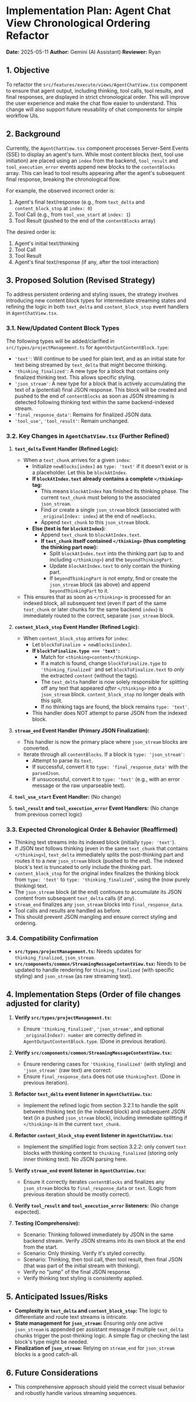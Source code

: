 # Implementation Plan: Agent Chat View Chronological Ordering Refactor

**Date:** 2025-05-11
**Author:** Gemini (AI Assistant)
**Reviewer:** Ryan

## 1. Objective

To refactor the `src/features/execute/views/AgentChatView.tsx` component to ensure that agent output, including thinking, tool calls, tool results, and final responses, are displayed in strict chronological order. This will improve the user experience and make the chat flow easier to understand. This change will also support future reusability of chat components for simple workflow UIs.

## 2. Background

Currently, the `AgentChatView.tsx` component processes Server-Sent Events (SSE) to display an agent's turn. While most content blocks (text, tool use initiation) are placed using an `index` from the backend, `tool_result` and `tool_execution_error` events append new blocks to the `contentBlocks` array. This can lead to tool results appearing after the agent's subsequent final response, breaking the chronological flow.

For example, the observed incorrect order is:
1.  Agent's final text/response (e.g., from `text_delta` and `content_block_stop` at `index: 0`)
2.  Tool Call (e.g., from `tool_use_start` at `index: 1`)
3.  Tool Result (pushed to the end of the `contentBlocks` array)

The desired order is:
1.  Agent's initial text/thinking
2.  Tool Call
3.  Tool Result
4.  Agent's final text/response (if any, after the tool interaction)

## 3. Proposed Solution (Revised Strategy)

To address persistent ordering and styling issues, the strategy involves introducing new content block types for intermediate streaming states and refining the logic in both `text_delta` and `content_block_stop` event handlers in `AgentChatView.tsx`.

### 3.1. New/Updated Content Block Types

The following types will be added/clarified in `src/types/projectManagement.ts` for `AgentOutputContentBlock.type`:
*   `'text'`: Will continue to be used for plain text, and as an initial state for text being streamed by `text_delta` that might become thinking.
*   `'thinking_finalized'`: A new type for a block that contains only finalized thinking text. This allows specific styling.
*   `'json_stream'`: A new type for a block that is actively accumulating the text of a (potential) final JSON response. This block will be created and pushed to the end of `contentBlocks` as soon as JSON streaming is detected following thinking text within the same backend-indexed stream.
*   `'final_response_data'`: Remains for finalized JSON data.
*   `'tool_use'`, `'tool_result'`: Remain unchanged.

### 3.2. Key Changes in `AgentChatView.tsx` (Further Refined)

1.  **`text_delta` Event Handler (Refined Logic):**
    *   When a `text_chunk` arrives for a given `index`:
        *   Initialize `newBlocks[index]` as `type: 'text'` if it doesn't exist or is a placeholder. Let this be `blockAtIndex`.
        *   **If `blockAtIndex.text` already contains a complete `</thinking>` tag:**
            *   This means `blockAtIndex` has finished its thinking phase. The current `text_chunk` must belong to the associated `json_stream`.
            *   Find or create a single `json_stream` block (associated with `_originalIndex: index`) at the end of `newBlocks`.
            *   Append `text_chunk` to this `json_stream` block.
        *   **Else (text is for `blockAtIndex`):**
            *   Append `text_chunk` to `blockAtIndex.text`.
            *   **If `text_chunk` itself contained `</thinking>` (thus completing the thinking part now):**
                *   Split `blockAtIndex.text` into the thinking part (up to and including `</thinking>`) and the `beyondThinkingPart`.
                *   Update `blockAtIndex.text` to only contain the thinking part.
                *   If `beyondThinkingPart` is not empty, find or create the `json_stream` block (as above) and append `beyondThinkingPart` to it.
    *   This ensures that as soon as `</thinking>` is processed for an indexed block, all subsequent text (even if part of the same `text_chunk` or later chunks for the same backend `index`) is immediately routed to the correct, separate `json_stream` block.

2.  **`content_block_stop` Event Handler (Refined Logic):**
    *   When `content_block_stop` arrives for `index`:
        *   Let `blockToFinalize = newBlocks[index]`.
        *   **If `blockToFinalize.type === 'text'`:**
            *   Match for `<thinking>content</thinking>`.
            *   If a match is found, change `blockToFinalize.type` to `'thinking_finalized'` and set `blockToFinalize.text` to *only* the extracted `content` (without the tags).
            *   The `text_delta` handler is now solely responsible for splitting off any text that appeared *after* `</thinking>` into a `json_stream` block. `content_block_stop` no longer deals with this split.
            *   If no thinking tags are found, the block remains `type: 'text'`.
        *   This handler does NOT attempt to parse JSON from the indexed block.

3.  **`stream_end` Event Handler (Primary JSON Finalization):**
    *   This handler is now the primary place where `json_stream` blocks are converted.
    *   Iterate through all `contentBlocks`. If a block is `type: 'json_stream'`:
        *   Attempt to parse its `text`.
        *   If successful, convert it to `type: 'final_response_data'` with the `parsedJson`.
        *   If unsuccessful, convert it to `type: 'text'` (e.g., with an error message or the raw unparseable text).

4.  **`tool_use_start` Event Handler:** (No change)
5.  **`tool_result` and `tool_execution_error` Event Handlers:** (No change from previous correct logic)

### 3.3. Expected Chronological Order & Behavior (Reaffirmed)

*   Thinking text streams into its indexed block (initially `type: 'text'`).
*   If JSON text follows thinking (even in the same `text_chunk` that contains `</thinking>`), `text_delta` immediately splits the post-thinking part and routes it to a *new* `json_stream` block (pushed to the end). The indexed block's text is truncated to only include the thinking part.
*   `content_block_stop` for the original index finalizes the thinking block from `type: 'text'` to `type: 'thinking_finalized'`, using the (now purely thinking) text.
*   The `json_stream` block (at the end) continues to accumulate its JSON content from subsequent `text_delta` calls (if any).
*   `stream_end` finalizes any `json_stream` blocks into `final_response_data`.
*   Tool calls and results are handled as before.
*   This should prevent JSON mangling and ensure correct styling and ordering.

### 3.4. Compatibility Confirmation

*   **`src/types/projectManagement.ts`:** Needs updates for `thinking_finalized`, `json_stream`.
*   **`src/components/common/StreamingMessageContentView.tsx`:** Needs to be updated to handle rendering for `thinking_finalized` (with specific styling) and `json_stream` (as raw streaming text).

## 4. Implementation Steps (Order of file changes adjusted for clarity)

1.  **Verify `src/types/projectManagement.ts`:**
    *   Ensure `'thinking_finalized'`, `'json_stream'`, and optional `_originalIndex?: number` are correctly defined in `AgentOutputContentBlock.type`. (Done in previous iteration).

2.  **Verify `src/components/common/StreamingMessageContentView.tsx`:**
    *   Ensure rendering cases for `'thinking_finalized'` (with styling) and `'json_stream'` (raw text) are correct.
    *   Ensure `final_response_data` does not use `thinkingText`. (Done in previous iteration).

3.  **Refactor `text_delta` event listener in `AgentChatView.tsx`:**
    *   Implement the refined logic from section 3.2.1 to handle the split between thinking text (in the indexed block) and subsequent JSON text (in a pushed `json_stream` block), including immediate splitting if `</thinking>` is in the current `text_chunk`.

4.  **Refactor `content_block_stop` event listener in `AgentChatView.tsx`:**
    *   Implement the simplified logic from section 3.2.2: only convert `text` blocks with thinking content to `thinking_finalized` (storing only inner thinking text). No JSON parsing here.

5.  **Verify `stream_end` event listener in `AgentChatView.tsx`:**
    *   Ensure it correctly iterates `contentBlocks` and finalizes any `json_stream` blocks to `final_response_data` or `text`. (Logic from previous iteration should be mostly correct).

6.  **Verify `tool_result` and `tool_execution_error` listeners:** (No change expected).

7.  **Testing (Comprehensive):**
    *   Scenario: Thinking followed immediately by JSON in the same backend stream. Verify JSON streams into its own block at the end from the start.
    *   Scenario: Only thinking. Verify it's styled correctly.
    *   Scenario: Thinking, then tool call, then tool result, then final JSON (that was part of the initial stream with thinking).
    *   Verify no "jump" of the final JSON response.
    *   Verify thinking text styling is consistently applied.

## 5. Anticipated Issues/Risks

*   **Complexity in `text_delta` and `content_block_stop`:** The logic to differentiate and route text streams is intricate.
*   **State management for `json_stream`:** Ensuring only one active `json_stream` is appended per assistant message if multiple `text_delta` chunks trigger the post-thinking logic. A simple flag or checking the last block's type might be needed.
*   **Finalization of `json_stream`:** Relying on `stream_end` for `json_stream` blocks is a good catch-all.

## 6. Future Considerations

*   This comprehensive approach should yield the correct visual behavior and robustly handle various streaming sequences.
